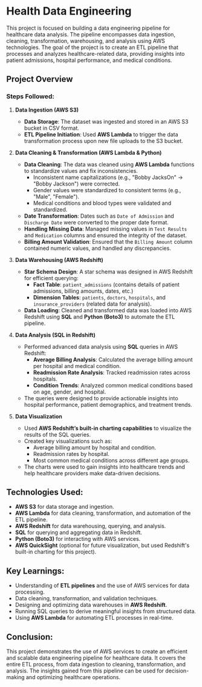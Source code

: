 # Health Data Engineering

This project is focused on building a data engineering pipeline for healthcare data analysis. The pipeline encompasses data ingestion, cleaning, transformation, warehousing, and analysis using AWS technologies. The goal of the project is to create an ETL pipeline that processes and analyzes healthcare-related data, providing insights into patient admissions, hospital performance, and medical conditions.

## Project Overview

### Steps Followed:

1. **Data Ingestion (AWS S3)**
   - **Data Storage**: The dataset was ingested and stored in an AWS S3 bucket in CSV format.
   - **ETL Pipeline Initiation**: Used **AWS Lambda** to trigger the data transformation process upon new file uploads to the S3 bucket.

2. **Data Cleaning & Transformation (AWS Lambda & Python)**
   - **Data Cleaning**: The data was cleaned using **AWS Lambda** functions to standardize values and fix inconsistencies.
     - Inconsistent name capitalizations (e.g., "Bobby JacksOn" → "Bobby Jackson") were corrected.
     - Gender values were standardized to consistent terms (e.g., "Male", "Female").
     - Medical conditions and blood types were validated and standardized.
   - **Date Transformation**: Dates such as `Date of Admission` and `Discharge Date` were converted to the proper date format.
   - **Handling Missing Data**: Managed missing values in `Test Results` and `Medication` columns and ensured the integrity of the dataset.
   - **Billing Amount Validation**: Ensured that the `Billing Amount` column contained numeric values, and handled any discrepancies.

3. **Data Warehousing (AWS Redshift)**
   - **Star Schema Design**: A star schema was designed in AWS Redshift for efficient querying:
     - **Fact Table**: `patient_admissions` (contains details of patient admissions, billing amounts, dates, etc.)
     - **Dimension Tables**: `patients`, `doctors`, `hospitals`, and `insurance_providers` (related data for analysis).
   - **Data Loading**: Cleaned and transformed data was loaded into AWS Redshift using **SQL** and **Python (Boto3)** to automate the ETL pipeline.

4. **Data Analysis (SQL in Redshift)**
   - Performed advanced data analysis using **SQL** queries in AWS Redshift:
     - **Average Billing Analysis**: Calculated the average billing amount per hospital and medical condition.
     - **Readmission Rate Analysis**: Tracked readmission rates across hospitals.
     - **Condition Trends**: Analyzed common medical conditions based on age, gender, and hospital.
   - The queries were designed to provide actionable insights into hospital performance, patient demographics, and treatment trends.

5. **Data Visualization**
   - Used **AWS Redshift’s built-in charting capabilities** to visualize the results of the SQL queries.
   - Created key visualizations such as:
     - Average billing amount by hospital and condition.
     - Readmission rates by hospital.
     - Most common medical conditions across different age groups.
   - The charts were used to gain insights into healthcare trends and help healthcare providers make data-driven decisions.

## Technologies Used:
- **AWS S3** for data storage and ingestion.
- **AWS Lambda** for data cleaning, transformation, and automation of the ETL pipeline.
- **AWS Redshift** for data warehousing, querying, and analysis.
- **SQL** for querying and aggregating data in Redshift.
- **Python (Boto3)** for interacting with AWS services.
- **AWS QuickSight** (optional for future visualization, but used Redshift's built-in charting for this project).

## Key Learnings:
- Understanding of **ETL pipelines** and the use of AWS services for data processing.
- Data cleaning, transformation, and validation techniques.
- Designing and optimizing data warehouses in **AWS Redshift**.
- Running SQL queries to derive meaningful insights from structured data.
- Using **AWS Lambda** for automating ETL processes in real-time.

## Conclusion:
This project demonstrates the use of AWS services to create an efficient and scalable data engineering pipeline for healthcare data. It covers the entire ETL process, from data ingestion to cleaning, transformation, and analysis. The insights gained from this pipeline can be used for decision-making and optimizing healthcare operations.
